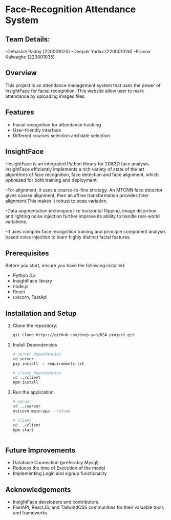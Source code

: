 # Face-Recognition  Attendance System

## Team Details:
-Debasish Padhy (220001025)
-Deepak Yadav (220001026)
-Pranav Kalwaghe (220001035)
  
## Overview

This project is an attendance management system that uses the power of InsightFace for facial recognition. This website allow user to mark attendance by uploading images files.

## Features

- Facial recognition for attendance tracking
- User-friendly interface
- Different courses selection and date selection

## InsightFace

-InsightFace is an integrated Python library for 2D&3D face analysis. InsightFace efficiently implements a rich variety of state of the art algorithms of face recognition,
face detection and face alignment, which optimized for both training and deployment.

-For alignment, it uses a coarse-to-fine strategy. An MTCNN face detector gives coarse alignment, then an affine transformation provides finer alignment.This makes it robust to pose variation.

-Data augmentation techniques like horizontal flipping, image distortion, and lighting noise injection further improve its ability to handle real-world variations.

-It uses complex face recognition training and principle component analysis based noise injection to learn highly distinct facial features.


## Prerequisites

Before you start, ensure you have the following installed:

- Python 3.x
- InsightFace library
- node.js
- React
- uvicorn, FastApi

## Installation and Setup


1. Clone the repository:

   ```bash
   git clone https://github.com/deep-yad/DSA_project.git

2. Install Dependencies

   ```bash
   # server dependencies
   cd server
   pip install -r requirements.txt

   # client dependencies
   cd ../client
   npm install

3. Run the application

   ```bash
   # server
   cd ../server
   uvicorn main:app --reload

   # client
   cd ../client
   npm start



## Future Improvements

* Database Connection (preferably Mysql)
* Reduces the time of Execution  of the model
* Implementing Login and signup functionality

## Acknowledgements
* InsightFace developers and contributors.
* FastAPI, ReactJS, and TailwindCSS communities for their valuable tools and frameworks.
